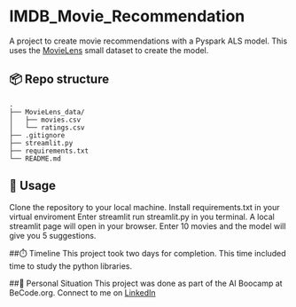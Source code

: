 # IMDB_Movie_Recommendation

A project to create movie recommendations with a Pyspark ALS model.
This uses the [MovieLens](https://grouplens.org/datasets/movielens/) small dataset to create the model.

## 📦 Repo structure
```
.
├── MovieLens_data/
│   ├── movies.csv
│   └── ratings.csv
├── .gitignore
├── streamlit.py
├── requirements.txt
└── README.md
```

## 🤖 Usage
Clone the repository to your local machine.
Install requirements.txt in your virtual enviroment
Enter streamlit run streamlit.py in you terminal.
A local streamlit page will open in your browser.
Enter 10 movies and the model will give you 5 suggestions.

##⏱️ Timeline
This project took two days for completion. This time included time to study the python libraries.

##👱 Personal Situation
This project was done as part of the AI Boocamp at BeCode.org.
Connect to me on [LinkedIn](https://www.linkedin.com/in/nicolaas-de-clercq-1b369a240/)


